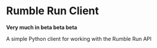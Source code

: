 # Rumble Run Client
**Very much in beta beta beta**

A simple Python client for working with the Rumble Run API

